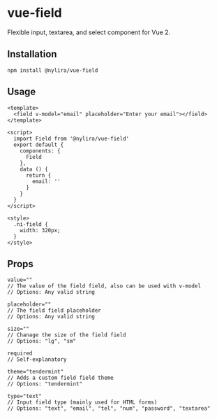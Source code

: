 # vue-field
Flexible input, textarea, and select component for Vue 2.

## Installation

    npm install @nylira/vue-field

## Usage

    <template>
      <field v-model="email" placeholder="Enter your email"></field>
    </template>

    <script>
      import Field from '@nylira/vue-field'
      export default {
        components: {
          Field
        },
        data () {
          return {
            email: ''
          }
        }
      }
    </script>

    <style>
      .ni-field {
        width: 320px;
      }
    </style>

## Props

    value=""
    // The value of the field field, also can be used with v-model
    // Options: Any valid string

    placeholder=""
    // The field field placeholder
    // Options: Any valid string

    size=""
    // Chanage the size of the field field
    // Options: "lg", "sm"

    required
    // Self-explanatory

    theme="tendermint"
    // Adds a custom field field theme
    // Options: "tendermint"

    type="text"
    // Input field type (mainly used for HTML forms)
    // Options: "text", "email", "tel", "num", "password", "textarea"
